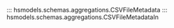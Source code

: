 ::: hsmodels.schemas.aggregations.CSVFileMetadata
::: hsmodels.schemas.aggregations.CSVFileMetadataIn